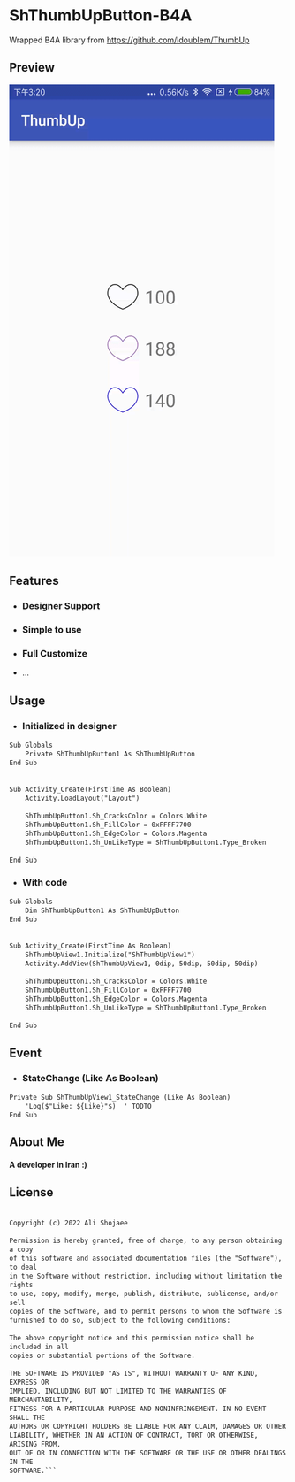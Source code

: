 # ShThumbUpButton-B4A
Wrapped B4A library from https://github.com/ldoublem/ThumbUp

## Preview 
![B4A](https://github.com/Salar82/ShThumbUpButton-B4A/blob/master/Preview/preview.gif)

## Features
- ### Designer Support
- ### Simple to use
- ### Full Customize
- ...

## Usage

- ### Initialized in designer
```
Sub Globals
	Private ShThumbUpButton1 As ShThumbUpButton
End Sub


Sub Activity_Create(FirstTime As Boolean)
	Activity.LoadLayout("Layout")
	
	ShThumbUpButton1.Sh_CracksColor = Colors.White
	ShThumbUpButton1.Sh_FillColor = 0xFFFF7700
	ShThumbUpButton1.Sh_EdgeColor = Colors.Magenta
	ShThumbUpButton1.Sh_UnLikeType = ShThumbUpButton1.Type_Broken
	
End Sub
```
- ### With code
```
Sub Globals
	Dim ShThumbUpButton1 As ShThumbUpButton
End Sub


Sub Activity_Create(FirstTime As Boolean)
	ShThumbUpView1.Initialize("ShThumbUpView1")
	Activity.AddView(ShThumbUpView1, 0dip, 50dip, 50dip, 50dip)
	
	ShThumbUpButton1.Sh_CracksColor = Colors.White
	ShThumbUpButton1.Sh_FillColor = 0xFFFF7700
	ShThumbUpButton1.Sh_EdgeColor = Colors.Magenta
	ShThumbUpButton1.Sh_UnLikeType = ShThumbUpButton1.Type_Broken
	
End Sub
```

## Event
- ### StateChange (Like As Boolean)
```
Private Sub ShThumbUpView1_StateChange (Like As Boolean)
	'Log($"Like: ${Like}"$)  ' TODTO
End Sub
```

## About Me
#### A developer in Iran :)


## License
```MIT License

Copyright (c) 2022 Ali Shojaee

Permission is hereby granted, free of charge, to any person obtaining a copy
of this software and associated documentation files (the "Software"), to deal
in the Software without restriction, including without limitation the rights
to use, copy, modify, merge, publish, distribute, sublicense, and/or sell
copies of the Software, and to permit persons to whom the Software is
furnished to do so, subject to the following conditions:

The above copyright notice and this permission notice shall be included in all
copies or substantial portions of the Software.

THE SOFTWARE IS PROVIDED "AS IS", WITHOUT WARRANTY OF ANY KIND, EXPRESS OR
IMPLIED, INCLUDING BUT NOT LIMITED TO THE WARRANTIES OF MERCHANTABILITY,
FITNESS FOR A PARTICULAR PURPOSE AND NONINFRINGEMENT. IN NO EVENT SHALL THE
AUTHORS OR COPYRIGHT HOLDERS BE LIABLE FOR ANY CLAIM, DAMAGES OR OTHER
LIABILITY, WHETHER IN AN ACTION OF CONTRACT, TORT OR OTHERWISE, ARISING FROM,
OUT OF OR IN CONNECTION WITH THE SOFTWARE OR THE USE OR OTHER DEALINGS IN THE
SOFTWARE.```